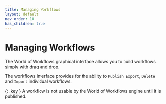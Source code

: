 ```yaml
---
title: Managing Workflows
layout: default
nav_order: 10
has_children: true
---
```


# Managing Workflows

The World of Workflows graphical interface allows you to build workflows simply with drag and drop.

The workflows interface provides for the ability to `Publish`, `Export`, `Delete` and `Import` individual workflows.

{: .key }
A workflow is not usable by the World of Workflows engine until it is published.  
